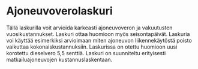 # Ajoneuvoverolaskuri
Tällä laskurilla voit arvioida karkeasti ajoneuvoveron ja vakuutusten vuosikustannukset. Laskuri ottaa huomioon myös seisontapäivät. Laskuria voi käyttää esimerkiksi arvioimaan miten ajoneuvon liikennekäytöstä poisto vaikuttaa kokonaiskustannuksiin. Laskurissa on otettu huomioon uusi korotettu dieselvero 5,5 senttiä. Laskuri on suunniteltu erityisesti matkailuajoneuvojen kustannuslaskentaan.
